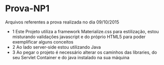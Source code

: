 # Prova-NP1
Arquivos referentes a prova realizada no dia 09/10/2015 
- 1 Este Projeto utiliza a framework Materialize.css para estilização, estou misturando validações javascript e do próprio HTML5 
para poder exemplificar alguns conceitos 
- 2 Ao lado server-side estou utilizando Java 
- 3 Ao pegar o projeto é necessário alterar os caminhos das libraries, do seu Servlet Container e do java instalado na sua máquina

